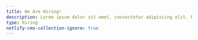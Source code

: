 ```yaml
---
title: We Are Hiring!
description: Lorem ipsum dolor sit amet, consectetur adipiscing elit. Nunc mauris, ut ut in leo. Congue sit lobortis odio nunc, viverra lorem adipiscing ornare. Who wish to particpatte in caseit 2021 Please apply before 20/9
type: hiring
netlify-cms-collection-ignore: true
---
```

